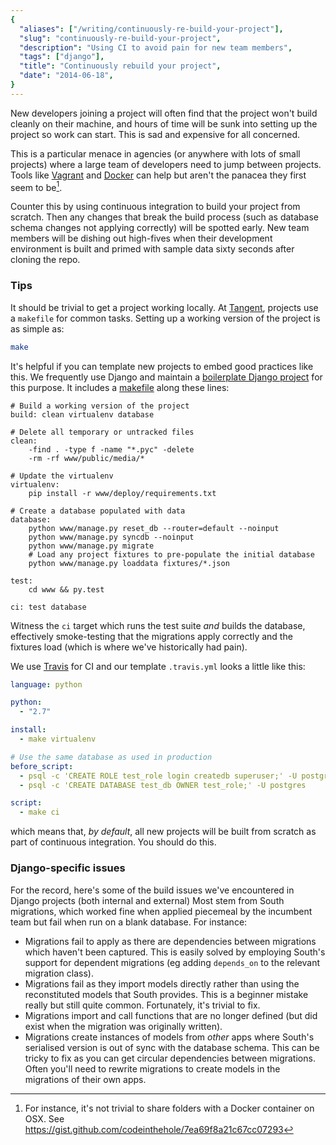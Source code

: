 ```yaml
---
{
  "aliases": ["/writing/continuously-re-build-your-project"],
  "slug": "continuously-re-build-your-project",
  "description": "Using CI to avoid pain for new team members",
  "tags": ["django"],
  "title": "Continuously rebuild your project",
  "date": "2014-06-18",
}
---
```


New developers joining a project will often find that the project won't build
cleanly on their machine, and hours of time will be sunk into setting up the
project so work can start. This is sad and expensive for all concerned.

This is a particular menace in agencies (or anywhere with lots of small
projects) where a large team of developers need to jump between projects. Tools
like [Vagrant](http://www.vagrantup.com) and [Docker](http://www.docker.com/)
can help but aren't the panacea they first seem to be[^1].

Counter this by using continuous integration to build your project from scratch.
Then any changes that break the build process (such as database schema changes
not applying correctly) will be spotted early. New team members will be dishing
out high-fives when their development environment is built and primed with
sample data sixty seconds after cloning the repo.

### Tips

It should be trivial to get a project working locally. At
[Tangent](http://www.tangentsnowball.com/), projects use a `makefile` for common
tasks. Setting up a working version of the project is as simple as:

```bash
make
```

It's helpful if you can template new projects to embed good practices like this.
We frequently use Django and maintain a
[boilerplate Django project](https://github.com/tangentlabs/tangent-django-boilerplate/)
for this purpose. It includes a
[makefile](https://github.com/tangentlabs/tangent-django-boilerplate/blob/master/makefile)
along these lines:

```make
# Build a working version of the project
build: clean virtualenv database

# Delete all temporary or untracked files
clean:
    -find . -type f -name "*.pyc" -delete
    -rm -rf www/public/media/*

# Update the virtualenv
virtualenv:
    pip install -r www/deploy/requirements.txt

# Create a database populated with data
database:
    python www/manage.py reset_db --router=default --noinput
    python www/manage.py syncdb --noinput
    python www/manage.py migrate
    # Load any project fixtures to pre-populate the initial database
    python www/manage.py loaddata fixtures/*.json

test:
    cd www && py.test

ci: test database
```

Witness the `ci` target which runs the test suite _and_ builds the database,
effectively smoke-testing that the migrations apply correctly and the fixtures
load (which is where we've historically had pain).

We use [Travis](https://travis-ci.com/) for CI and our template `.travis.yml`
looks a little like this:

```yaml
language: python

python:
  - "2.7"

install:
  - make virtualenv

# Use the same database as used in production
before_script:
  - psql -c 'CREATE ROLE test_role login createdb superuser;' -U postgres
  - psql -c 'CREATE DATABASE test_db OWNER test_role;' -U postgres

script:
  - make ci
```

which means that, _by default_, all new projects will be built from scratch as
part of continuous integration. You should do this.

### Django-specific issues

For the record, here's some of the build issues we've encountered in Django
projects (both internal and external) Most stem from South migrations, which
worked fine when applied piecemeal by the incumbent team but fail when run on a
blank database. For instance:

- Migrations fail to apply as there are dependencies between migrations which
  haven't been captured. This is easily solved by employing South's support for
  dependent migrations (eg adding `depends_on` to the relevant migration class).
- Migrations fail as they import models directly rather than using the
  reconstituted models that South provides. This is a beginner mistake really
  but still quite common. Fortunately, it's trivial to fix.
- Migrations import and call functions that are no longer defined (but did exist
  when the migration was originally written).
- Migrations create instances of models from _other_ apps where South's
  serialised version is out of sync with the database schema. This can be tricky
  to fix as you can get circular dependencies between migrations. Often you'll
  need to rewrite migrations to create models in the migrations of their own
  apps.

[^1]:
    For instance, it's not trivial to share folders with a Docker container on
    OSX. See <https://gist.github.com/codeinthehole/7ea69f8a21c67cc07293>
